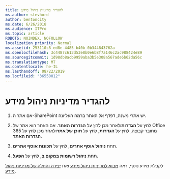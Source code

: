 ```yaml
---
title: להגדיר מדיניות ניהול מידע
ms.author: stevhord
author: bentoncity
ms.date: 6/26/2018
ms.audience: ITPro
ms.topic: article
ROBOTS: NOINDEX, NOFOLLOW
localization_priority: Normal
ms.assetid: 253110c8-ed8e-4485-b40b-0b344843762a
ms.openlocfilehash: 3c4487c613d53e8b0e6b8f7a146c2ac988424e89
ms.sourcegitcommit: 1d98db8acb9959aba3b5e308a567ade6b62da56c
ms.translationtype: MT
ms.contentlocale: he-IL
ms.lasthandoff: 08/22/2019
ms.locfileid: "36550012"
---
```

# <a name="set-up-information-management-policies"></a>להגדיר מדיניות ניהול מידע

1. אם אתר ה-SharePoint יש אתרי משנה, דפדף אל האתר ברמה העליונה.
    
2. לחץ על **הגדרות**ולאחר מכן לחץ על **הגדרות האתר**. אם האתר הוא אתר של Office 365 מחובר קבוצה, לחץ על **הגדרות**, לחץ על **תוכן של אתר**ולאחר מכן לחץ על **הגדרות האתר**.
    
3. תחת **ניהול אוסף אתרים**, לחץ על **תכונות אוסף אתרים**.
    
4. תחת **ניהול רשומות במקום ב**, לחץ על **הפעל**.
    
לקבלת מידע נוסף, ראה [מבוא למדיניות ניהול מידע](https://go.microsoft.com/fwlink/?linkid=404239) ואת [יצירה והחלה של מדיניות ניהול מידע](https://go.microsoft.com/fwlink/?linkid=2003916).
  

